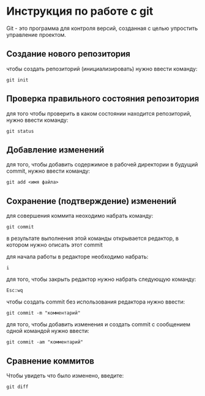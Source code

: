 # Инструкция по работе с git

Git - это программа для контроля версий, созданная с целью упростить управление проектом. 

## Создание нового репозитория

чтобы создать репозиторий (инициализировать) нужно ввести команду:

    git init


## Проверка правильного состояния репозитория

для того чтобы проверить в каком состоянии находится репозиторий, нужно ввести команду:

    git status

## Добавление изменений

для того, чтобы добавить содержимое в рабочей директории в будущий commit, нужно ввести команду:

    git add <имя файла>

## Сохранение (подтверждение) изменений

для совершения коммита неоходимо набрать команду:

    git commit

в результате выполнения этой команды открывается редактор, в котором нужно описать этот commit

для начала работы в редакторе необходимо набрать:

    i

для того, чтобы закрыть редактор нужно набрать следующую команду:

    Esc:wq

чтобы создать commit без использования редактора нужно ввести:

    git commit -m "комментарий"

для того, чтобы добавить изменения и создать commit с сообщением одной командой нужно ввести:

    git commit -am "комментарий"

## Сравнение коммитов

Чтобы увидеть что было изменено, введите:

    git diff

    








